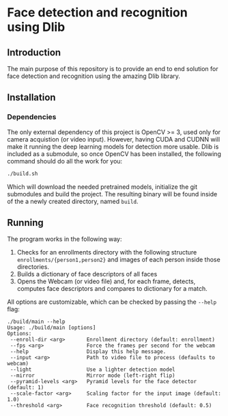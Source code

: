 # Face detection and recognition using Dlib

## Introduction

The main purpose of this repository is to provide an end to end solution for face detection and recognition using the amazing Dlib library.

## Installation

### Dependencies

The only external dependency of this project is OpenCV >= 3, used only for camera acquistion (or video input).
However, having CUDA and CUDNN will make it running the deep learning models for detection more usable.
Dlib is included as a submodule, so once OpenCV has been installed, the following command should do all the work for you:
 
 ``` bash
 ./build.sh
 ```
 
 Which will download the needed pretrained models, initialize the git submodules and build the project.
 The resulting binary will be found inside of the a newly created directory, named `build`.
 
 ## Running
 
 The program works in the following way:
 
 1. Checks for an enrollments directory with the following structure `enrollments/{person1,person2}` and images of each person inside those directories.
 2. Builds a dictionary of face descriptors of all faces
 3. Opens the Webcam (or video file) and, for each frame, detects, computes face descriptors and compares to dictionary for a match.
 
 All options are customizable, which can be checked by passing the `--help` flag:
 
 ```
 ./build/main --help
Usage: ./build/main [options]
Options:
  --enroll-dir <arg>       Enrollment directory (default: enrollment) 
  --fps <arg>              Force the frames per second for the webcam 
  --help                   Display this help message. 
  --input <arg>            Path to video file to process (defaults to webcam) 
  --light                  Use a lighter detection model 
  --mirror                 Mirror mode (left-right flip) 
  --pyramid-levels <arg>   Pyramid levels for the face detector (default: 1) 
  --scale-factor <arg>     Scaling factor for the input image (default: 1.0) 
  --threshold <arg>        Face recognition threshold (default: 0.5)
```
